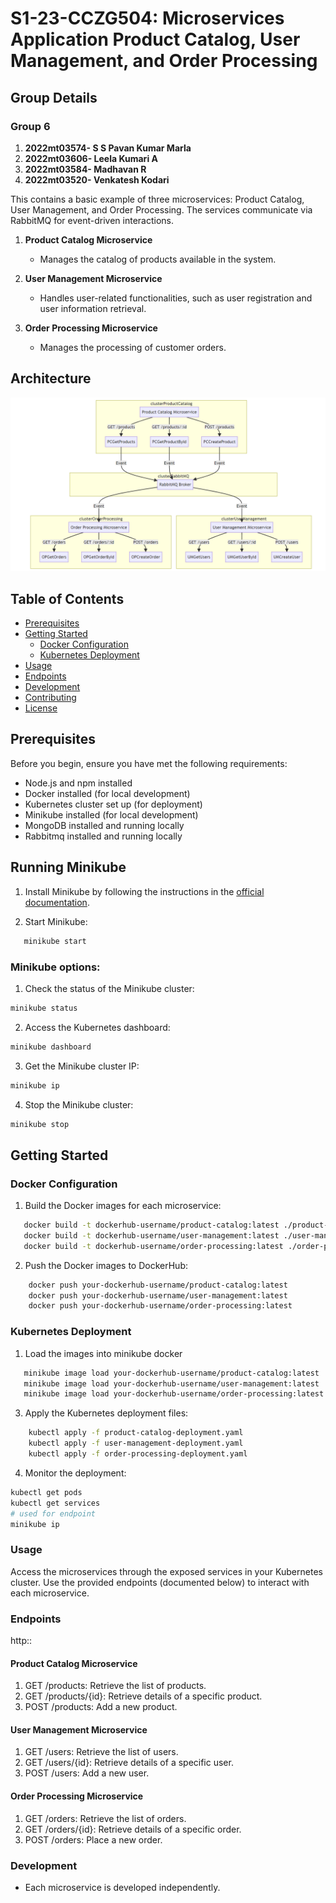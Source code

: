 # S1-23-CCZG504: Microservices Application Product Catalog, User Management, and Order Processing

## Group Details
### Group 6	
1. **2022mt03574- S S Pavan Kumar Marla**
2. **2022mt03606- Leela Kumari A**
3. **2022mt03584- Madhavan R**
4. **2022mt03520- Venkatesh Kodari**

This contains a basic example of three microservices: Product Catalog, User Management, and Order Processing. 
The services communicate via RabbitMQ for event-driven interactions.


1. **Product Catalog Microservice**
   - Manages the catalog of products available in the system.

2. **User Management Microservice**
   - Handles user-related functionalities, such as user registration and user information retrieval.

3. **Order Processing Microservice**
   - Manages the processing of customer orders.

## Architecture 

![Microservices Architecture](architecture.png)



## Table of Contents

- [Prerequisites](#prerequisites)
- [Getting Started](#getting-started)
  - [Docker Configuration](#docker-configuration)
  - [Kubernetes Deployment](#kubernetes-deployment)
- [Usage](#usage)
- [Endpoints](#endpoints)
- [Development](#development)
- [Contributing](#contributing)
- [License](#license)

## Prerequisites

Before you begin, ensure you have met the following requirements:

- Node.js and npm installed
- Docker installed (for local development)
- Kubernetes cluster set up (for deployment)
- Minikube installed (for local development)
- MongoDB installed and running locally
- Rabbitmq installed and running locally

## Running Minikube

1. Install Minikube by following the instructions in the [official documentation](https://minikube.sigs.k8s.io/docs/start/).

2. Start Minikube:

```bash
   minikube start
```

### Minikube options:

1. Check the status of the Minikube cluster:

```bash
minikube status
```

2. Access the Kubernetes dashboard:

```bash
minikube dashboard
```

3. Get the Minikube cluster IP:

```bash
minikube ip
```

4. Stop the Minikube cluster:

```bash
minikube stop
```

## Getting Started

### Docker Configuration

1. Build the Docker images for each microservice:

```bash
   docker build -t dockerhub-username/product-catalog:latest ./product-catalog
   docker build -t dockerhub-username/user-management:latest ./user-management
   docker build -t dockerhub-username/order-processing:latest ./order-processing
```


2. Push the Docker images to DockerHub: 
```bash
    docker push your-dockerhub-username/product-catalog:latest
    docker push your-dockerhub-username/user-management:latest
    docker push your-dockerhub-username/order-processing:latest
```

### Kubernetes Deployment
1. Load the images into minikube docker
```bash   
   minikube image load your-dockerhub-username/product-catalog:latest
   minikube image load your-dockerhub-username/user-management:latest
   minikube image load your-dockerhub-username/order-processing:latest
```
   
3. Apply the Kubernetes deployment files:

```bash
    kubectl apply -f product-catalog-deployment.yaml
    kubectl apply -f user-management-deployment.yaml
    kubectl apply -f order-processing-deployment.yaml
```

4. Monitor the deployment:

```bash
kubectl get pods
kubectl get services
# used for endpoint
minikube ip
```

### Usage

Access the microservices through the exposed services in your Kubernetes cluster.
Use the provided endpoints (documented below) to interact with each microservice.

### Endpoints
http:<minikube-ip>:<nodePort>

#### Product Catalog Microservice

1. GET /products: Retrieve the list of products.
2. GET /products/{id}: Retrieve details of a specific product.
3. POST /products: Add a new product.


#### User Management Microservice

1. GET /users: Retrieve the list of users.
2. GET /users/{id}: Retrieve details of a specific user.
3. POST /users: Add a new user.


#### Order Processing Microservice

1. GET /orders: Retrieve the list of orders.
2. GET /orders/{id}: Retrieve details of a specific order.
3. POST /orders: Place a new order.

### Development

- Each microservice is developed independently.







